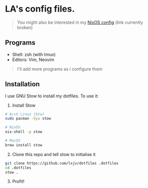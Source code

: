 # LA's config files.

> You might also be interested in my [NixOS config](https://github.com/lxjv/nixos) (link currently broken)

## Programs

- Shell: zsh (with tmux)
- Editors: Vim, Neovim

> I'll add more programs as i configure them

## Installation

I use GNU Stow to install my dotfiles. To use it:

1. Install Stow
```sh
# Arch Linux (btw)
sudo pacman -Syu stow

# NixOS
nix-shell -p stow

# MacOS
brew install stow
```

2. Clone this repo and tell stow to initialise it
```sh
git clone https://github.com/lxjv/dotfiles .dotfiles
cd .dotfiles
stow .
```

3. Profit!
